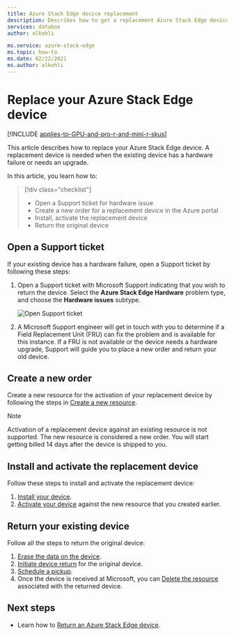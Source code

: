 ```yaml
---
title: Azure Stack Edge device replacement 
description: Describes how to get a replacement Azure Stack Edge device.
services: databox
author: alkohli

ms.service: azure-stack-edge
ms.topic: how-to
ms.date: 02/22/2021
ms.author: alkohli
---
```


# Replace your Azure Stack Edge device

[!INCLUDE [applies-to-GPU-and-pro-r-and-mini-r-skus](../../includes/azure-stack-edge-applies-to-gpu-pro-r-mini-r-sku.md)]

This article describes how to replace your Azure Stack Edge device. A replacement device is needed when the existing device has a hardware failure or needs an upgrade. 


In this article, you learn how to:

> [!div class="checklist"]
>
> * Open a Support ticket for hardware issue
> * Create a new order for a replacement device in the Azure portal
> * Install, activate the replacement device
> * Return the original device

## Open a Support ticket

If your existing device has a hardware failure, open a Support ticket by following these steps:

1. Open a Support ticket with Microsoft Support indicating that you wish to return the device. Select the **Azure Stack Edge Hardware** problem type, and choose the **Hardware issues** subtype.  

    ![Open Support ticket](media/azure-stack-edge-replace-device/open-support-ticket-1.png)  

2. A Microsoft Support engineer will get in touch with you to determine if a Field Replacement Unit (FRU) can fix the problem and is available for this instance. If a FRU is not available or the device needs a hardware upgrade, Support will guide you to place a new order and return your old device.

## Create a new order

Create a new resource for the activation of your replacement device by following the steps in [Create a new resource](azure-stack-edge-gpu-deploy-prep.md#create-a-new-resource).

> [!NOTE]
> Activation of a replacement device against an existing resource is not supported. The new resource is considered a new order. You will start getting billed 14 days after the device is shipped to you.

## Install and activate the replacement device

Follow these steps to install and activate the replacement device:

1. [Install your device](azure-stack-edge-deploy-install.md).
2. [Activate your device](azure-stack-edge-deploy-connect-setup-activate.md) against the new resource that you created earlier.

## Return your existing device

Follow all the steps to return the original device:

1. [Erase the data on the device](azure-stack-edge-return-device.md#erase-data-from-the-device).
2. [Initiate device return](azure-stack-edge-return-device.md#initiate-device-return) for the original device.
3. [Schedule a pickup](azure-stack-edge-return-device.md#schedule-a-pickup).
4. Once the device is received at Microsoft, you can [Delete the resource](azure-stack-edge-return-device.md#complete-return) associated with the returned device.


## Next steps

- Learn how to [Return an Azure Stack Edge device](azure-stack-edge-return-device.md).
